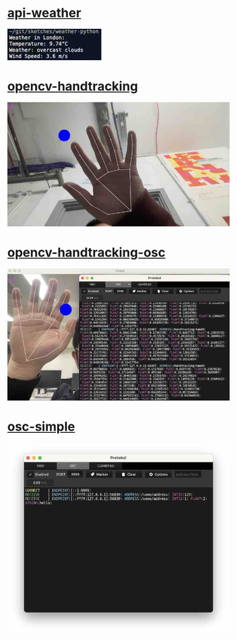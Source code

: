 # [api-weather](api-weather)

![A screenshot of a terminal application showing a python script returning the current weather in London](api-weather/weather.jpg)

# [opencv-handtracking](opencv-handtracking)

![A hand with lines drawn over it indicating a computer is tracking the hands location](opencv-handtracking/opencv-handtracking.jpg)

# [opencv-handtracking-osc](opencv-handtracking-osc)

![A hand with lines drawn over it indicating a computer is tracking the hands location, and a Protokol window showing that data is streaming over OSC](opencv-handtracking-osc/opencv-handtracking-osc.jpg)

# [osc-simple](osc-simple)

![A Protokol window showing some messages were sent over OSC](osc-simple/osc-simple.jpg)
